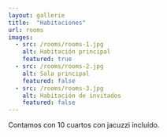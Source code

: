 ```yaml
---
layout: gallerie
title:  "Habitaciones"
url: rooms
images:
  - src: /rooms/rooms-1.jpg
    alt: Habitación principal
    featured: true
  - src: /rooms/rooms-2.jpg
    alt: Sala principal
    featured: false
  - src: /rooms/rooms-3.jpg
    alt: Habitación de invitados
    featured: false
---
```

Contamos con 10 cuartos con jacuzzi incluido.